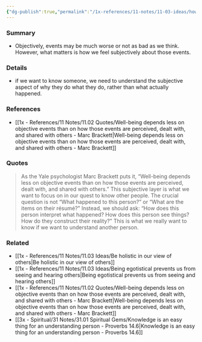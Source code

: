 ```yaml
---
{"dg-publish":true,"permalink":"/1x-references/11-notes/11-03-ideas/how-we-deal-with-something-is-more-important-than-the-thing-that-happened/","title":"How we deal with something is more important than the thing that happened","created":"2025-08-12T20:22:43.858+03:00","updated":"2025-08-12T21:00:56.888+03:00"}
---
```



### Summary
- Objectively, events may be much worse or not as bad as we think. However, what matters is how we feel subjectively about those events.

### Details
- if we want to know someone, we need to understand the subjective aspect of why they do what they do, rather than what actually happened.

### References
- [[1x - References/11 Notes/11.02 Quotes/Well-being depends less on objective events than on how those events are perceived, dealt with, and shared with others - Marc Brackett\|Well-being depends less on objective events than on how those events are perceived, dealt with, and shared with others - Marc Brackett]]

### Quotes
> As the Yale psychologist Marc Brackett puts it, “Well-being depends less on objective events than on how those events are perceived, dealt with, and shared with others.” This subjective layer is what we want to focus on in our quest to know other people. The crucial question is not “What happened to this person?” or “What are the items on their résumé?” Instead, we should ask: “How does this person interpret what happened? How does this person see things? How do they construct their reality?” This is what we really want to know if we want to understand another person.

### Related
- [[1x - References/11 Notes/11.03 Ideas/Be holistic in our view of others\|Be holistic in our view of others]]
- [[1x - References/11 Notes/11.03 Ideas/Being egotistical prevents us from seeing and hearing others\|Being egotistical prevents us from seeing and hearing others]]
- [[1x - References/11 Notes/11.02 Quotes/Well-being depends less on objective events than on how those events are perceived, dealt with, and shared with others - Marc Brackett\|Well-being depends less on objective events than on how those events are perceived, dealt with, and shared with others - Marc Brackett]]
- [[3x - Spiritual/31 Notes/31.01 Spiritual Gems/Knowledge is an easy thing for an understanding person - Proverbs 14.6\|Knowledge is an easy thing for an understanding person - Proverbs 14.6]]